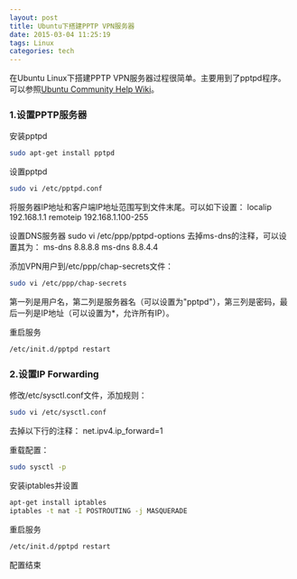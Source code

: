 ```yaml
---
layout: post
title: Ubuntu下搭建PPTP VPN服务器
date: 2015-03-04 11:25:19
tags: Linux
categories: tech
---
```


在Ubuntu Linux下搭建PPTP VPN服务器过程很简单。主要用到了pptpd程序。
可以参照[Ubuntu Community Help Wiki](https://help.ubuntu.com/community/PPTPServer)。
<!-- more -->
### 1.设置PPTP服务器
安装pptpd
```bash
sudo apt-get install pptpd
```

设置pptpd
```bash
sudo vi /etc/pptpd.conf
```
将服务器IP地址和客户端IP地址范围写到文件末尾。可以如下设置：
localip 192.168.1.1
remoteip 192.168.1.100-255

设置DNS服务器
sudo vi /etc/ppp/pptpd-options
去掉ms-dns的注释，可以设置其为：
ms-dns 8.8.8.8
ms-dns 8.8.4.4

添加VPN用户到/etc/ppp/chap-secrets文件：
```bash
sudo vi /etc/ppp/chap-secrets
```
第一列是用户名，第二列是服务器名（可以设置为"pptpd"），第三列是密码，最后一列是IP地址（可以设置为*，允许所有IP）。

重启服务
```bash
/etc/init.d/pptpd restart
```

### 2.设置IP Forwarding
修改/etc/sysctl.conf文件，添加规则：
```bash
sudo vi /etc/sysctl.conf
```
去掉以下行的注释：
net.ipv4.ip_forward=1

重载配置：
```bash
sudo sysctl -p
```

安装iptables并设置
```bash
apt-get install iptables
iptables -t nat -I POSTROUTING -j MASQUERADE
```

重启服务
```bash
/etc/init.d/pptpd restart
```

配置结束
